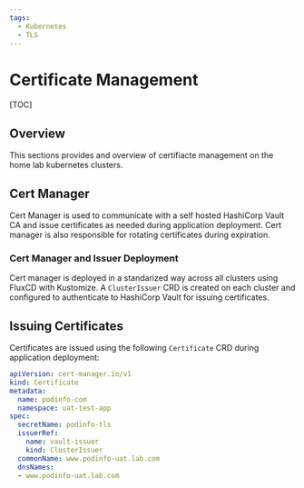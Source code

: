 ```yaml
---
tags:
  - Kubernetes
  - TLS
---
```


# Certificate Management

[TOC]

## Overview

This sections provides and overview of certifiacte management on the home lab kubernetes clusters.

## Cert Manager

Cert Manager is used to communicate with a self hosted HashiCorp Vault CA and issue certificates as needed during application deployment. Cert manager is also responsible for rotating certificates during expiration.

### Cert Manager and Issuer Deployment

Cert manager is deployed in a standarized way across all clusters using FluxCD with Kustomize. A `ClusterIssuer` CRD is created on each cluster and configured to authenticate to HashiCorp Vault for issuing certificates.

## Issuing Certificates

Certificates are issued using the following `Certificate` CRD during application deployment:

```yaml
apiVersion: cert-manager.io/v1
kind: Certificate
metadata:
  name: podinfo-com
  namespace: uat-test-app
spec:
  secretName: podinfo-tls
  issuerRef:
    name: vault-issuer
    kind: ClusterIssuer
  commonName: www.podinfo-uat.lab.com
  dnsNames:
  - www.podinfo-uat.lab.com
```
